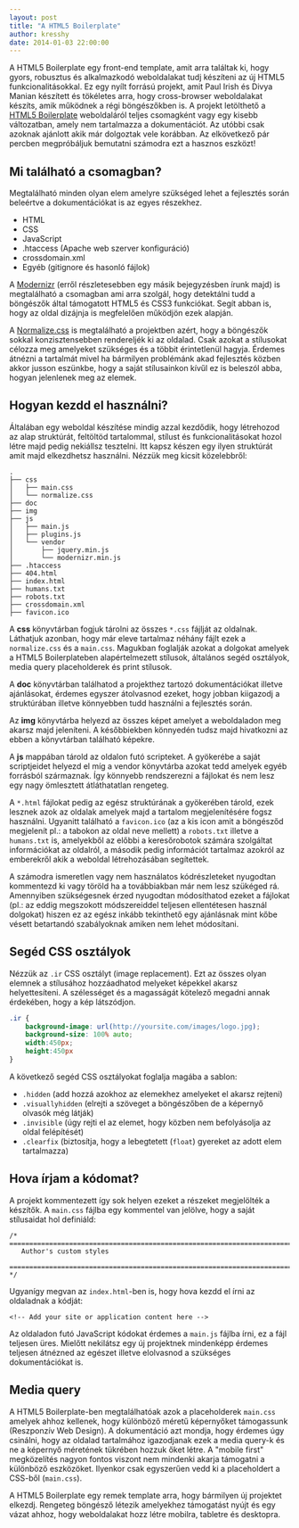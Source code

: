 ```yaml
---
layout: post
title: "A HTML5 Boilerplate"
author: kresshy
date: 2014-01-03 22:00:00
---
```


A HTML5 Boilerplate egy front-end template, amit arra találtak ki, hogy gyors, robusztus és
alkalmazkodó weboldalakat tudj készíteni az új HTML5 funkcionalitásokkal. Ez egy nyílt forrású projekt, amit Paul Irish és Divya Manian készített és tökéletes arra, hogy cross-browser weboldalakat készíts, amik működnek a régi böngészőkben is. A projekt letölthető a [HTML5 Boilerplate](http://html5boilerplate.com/) weboldaláról teljes csomagként vagy egy kisebb változatban, amely nem tartalmazza a dokumentációt. Az utóbbi csak azoknak ajánlott akik már dolgoztak vele korábban. Az elkövetkező pár percben megpróbáljuk bemutatni számodra ezt a hasznos eszközt!

## Mi található a csomagban?

Megtalálható minden olyan elem amelyre szükséged lehet a fejlesztés során beleértve a
dokumentációkat is az egyes részekhez.

* HTML
* CSS
* JavaScript
* .htaccess (Apache web szerver konfiguráció)
* crossdomain.xml
* Egyéb (gitignore és hasonló fájlok)

A [Modernizr](http://modernizr.com/) (erről részletesebben egy másik bejegyzésben írunk majd) is megtalálható a csomagban ami arra szolgál, hogy detektálni tudd a böngészők által támogatott HTML5 és CSS3 funkciókat. Segít abban is, hogy az oldal dizájnja is megfelelően működjön ezek alapján.

A [Normalize.css](http://necolas.github.io/normalize.css/) is megtalálható a projektben azért, hogy a böngészők sokkal konzisztensebben rendereljék ki az oldalad. Csak azokat a stílusokat célozza meg amelyeket szükséges és a többit érintetlenül hagyja. Érdemes átnézni a tartalmát mivel ha bármilyen problémánk akad fejlesztés közben akkor jusson eszünkbe, hogy a saját stílusainkon kívűl ez is beleszól abba, hogyan jelenlenek meg az elemek.

## Hogyan kezdd el használni?

Általában egy weboldal készítése mindig azzal kezdődik, hogy létrehozod az alap struktúrát,
feltöltöd tartalommal, stílust és funkcionalitásokat hozol létre majd pedig nekiállsz tesztelni. Itt kapsz készen egy ilyen struktúrát amit majd elkezdhetsz használni. Nézzük meg kicsit közelebbről:

    .
    ├── css
    │   ├── main.css
    │   └── normalize.css
    ├── doc
    ├── img
    ├── js
    │   ├── main.js
    │   ├── plugins.js
    │   └── vendor
    │       ├── jquery.min.js
    │       └── modernizr.min.js
    ├── .htaccess
    ├── 404.html
    ├── index.html
    ├── humans.txt
    ├── robots.txt
    ├── crossdomain.xml
    ├── favicon.ico

A <strong>css</strong> könyvtárban fogjuk tárolni az összes `*.css` fájlját az oldalnak. Láthatjuk azonban, hogy már eleve tartalmaz néhány fájlt ezek a `normalize.css` és a `main.css`. Magukban foglalják azokat a dolgokat amelyek a HTML5 Boilerplateben alapértelmezett stílusok, általános segéd osztályok, media query placeholderek és print stílusok.

A <strong>doc</strong> könyvtárban találhatod a projekthez tartozó dokumentációkat illetve ajánlásokat, érdemes egyszer átolvasnod ezeket, hogy jobban kiigazodj a struktúrában illetve könnyebben tudd használni a fejlesztés során.

Az <strong>img</strong> könyvtárba helyezd az összes képet amelyet a weboldaladon meg akarsz majd jeleníteni. A későbbiekben könnyedén tudsz majd hivatkozni az ebben a könyvtárban található képekre.

A <strong>js</strong> mappában tárold az oldalon futó scripteket. A gyökerébe a saját scriptjeidet helyezd el míg a vendor könyvtárba azokat tedd amelyek egyéb forrásból származnak. Így könnyebb rendszerezni a fájlokat és nem lesz egy nagy ömlesztett átláthatatlan rengeteg.

A `*.html` fájlokat pedig az egész struktúrának a gyökerében tárold, ezek lesznek azok az oldalak amelyek majd a tartalom megjelenítésére fogsz használni. Ugyanitt található a `favicon.ico` (az a kis icon amit a böngésződ megjelenít pl.: a tabokon az oldal neve mellett) a `robots.txt` illetve a `humans.txt` is, amelyekből az előbbi a keresőrobotok számára szolgáltat információkat az oldalról, a második pedig információt tartalmaz azokról az emberekről akik a weboldal létrehozásában segítettek. 

A számodra ismeretlen vagy nem használatos kódrészleteket nyugodtan kommentezd ki vagy töröld ha a továbbiakban már nem lesz szükéged rá. Amennyiben szükségesnek érzed nyugodtan módosíthatod ezeket a fájlokat (pl.: az eddig megszokott módszereiddel teljesen ellentétesen használ dolgokat) hiszen ez az egész inkább tekinthető egy ajánlásnak mint kőbe vésett betartandó szabályoknak amiken nem lehet módosítani.

## Segéd CSS osztályok

Nézzük az `.ir` CSS osztályt (image replacement). Ezt az összes olyan elemnek a stílusához hozzáadhatod melyeket képekkel akarsz helyettesíteni. A szélességet és a magasságát kötelező megadni annak érdekében, hogy a kép látszódjon.

~~~css
.ir {
	background-image: url(http://yoursite.com/images/logo.jpg);
	background-size: 100% auto;
	width:450px;
	height:450px
}
~~~

A következő segéd CSS osztályokat foglalja magába a sablon:

* `.hidden` (add hozzá azokhoz az elemekhez amelyeket el akarsz rejteni)
* `.visuallyhidden` (elrejti a szöveget a böngészőben de a képernyő olvasók még látják)
* `.invisible` (úgy rejti el az elemet, hogy közben nem befolyásolja az oldal felépítését)
* `.clearfix` (biztosítja, hogy a lebegtetett (`float`) gyereket az adott elem tartalmazza)

## Hova írjam a kódomat?

A projekt kommentezett így sok helyen ezeket a részeket megjelölték a készítők. A `main.css` fájlba
egy kommentel van jelölve, hogy a saját stílusaidat hol definiáld:

    /* ==========================================================================
       Author's custom styles
       ========================================================================== */

Ugyanígy megvan az `index.html`-ben is, hogy hova kezdd el írni az oldaladnak a kódját:

    <!-- Add your site or application content here -->

Az oldaladon futó JavaScript kódokat érdemes a `main.js` fájlba írni, ez a fájl teljesen üres.
Mielőtt nekilátsz egy új projektnek mindenképp érdemes teljesen átnézned az egészet illetve elolvasnod a szükséges dokumentációkat is.

## Media query

A HTML5 Boilerplate-ben megtalálhatóak azok a placeholderek `main.css` amelyek ahhoz kellenek, hogy különböző méretű képernyőket támogassunk (Reszponzív Web Design). A dokumentáció azt mondja, hogy érdemes úgy csinálni, hogy az oldalad tartalmához igazodjanak ezek a media query-k és ne a képernyő méretének tükrében hozzuk őket létre. A "mobile first" megközelítés nagyon fontos viszont nem mindenki akarja támogatni a különböző eszközöket. Ilyenkor csak egyszerűen vedd ki a placeholdert a CSS-ből (`main.css`).

A HTML5 Boilerplate egy remek template arra, hogy bármilyen új projektet elkezdj. Rengeteg böngésző létezik amelyekhez támogatást nyújt és egy vázat ahhoz, hogy weboldalakat hozz létre mobilra, tabletre és desktopra.
